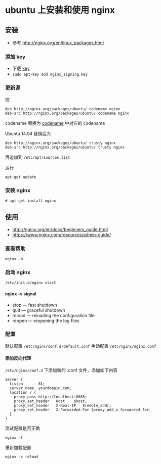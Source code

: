 # ubuntu 上安装和使用 nginx

## 安装

* 参考 <http://nginx.org/en/linux_packages.html>

### 添加 key

* 下载 [key](http://nginx.org/keys/nginx_signing.key)
* `sudo apt-key add nginx_signing.key`

### 更新源

把

```
deb http://nginx.org/packages/ubuntu/ codename nginx
deb-src http://nginx.org/packages/ubuntu/ codename nginx
```

codename 替换为 [codename](http://nginx.org/en/linux_packages.html#distributions) 中对应的 codename

Ubuntu 14.04 替换后为

```
deb http://nginx.org/packages/ubuntu/ trusty nginx
deb-src http://nginx.org/packages/ubuntu/ trusty nginx
```

再追加到 `/etc/apt/sources.list`

运行

```
apt-get update
```

### 安装 nginx

```
# apt-get install nginx
```

## 使用

* <http://nginx.org/en/docs/beginners_guide.html>
* <https://www.nginx.com/resources/admin-guide/>

### 查看帮助

```
nginx -h
```

### 启动 nginx

```
/etc/init.d/nginx start
```

#### nginx -s signal

* stop — fast shutdown
* quit — graceful shutdown
* reload — reloading the configuration file
* reopen — reopening the log files

### 配置

默认配置 `/etc/nginx/conf.d/default.conf`
手动配置 `/etc/nginx/nginx.conf`

#### 添加反向代理

`/etc/nginx/conf.d` 下添加新的 .conf 文件，添加如下内容

```
server {
  listen       81;
  server_name  yourdomain.com;
  location / {
    proxy_pass http://localhost:8080;
    proxy_set_header   Host    $host;
    proxy_set_header   X-Real-IP   $remote_addr;
    proxy_set_header   X-Forwarded-For $proxy_add_x_forwarded_for;
  }
}
```

测试配置是否正确

```
nginx -t
```

重新加载配置

```
nginx -s reload
```
